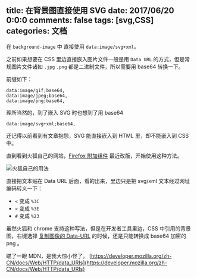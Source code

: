title: 在背景图直接使用 SVG
date: 2017/06/20 0:0:0
comments: false
tags: [svg,CSS]
categories: 文档
---

在 `background-image` 中 直接使用 `data:image/svg+xml`。

<!--more-->

之前如果想要在 CSS 里边直接嵌入图片文件一般是用 `Data URL` 的方式，但是常规图片文件诸如 `.jpg` `.png` 都是二进制文件，所以需要用 base64 转换一下。

前缀如下：

```
data:image/gif;base64,
data:image/jpeg;base64,
data:image/png;base64,
```
理所当然的，到了嵌入 SVG 时也想到了用 base64
```
data:image/svg+xml;base64,
```
还记得以前看到有文章抱怨，SVG 能直接嵌入到 HTML 里，却不能嵌入到 CSS 中。

直到看到火狐自己的网站，[Firefox 附加组件](https://addons.mozilla.org/zh-CN/android/) 最近改版，开始使用这种方法。

![火狐自己的用法](/images/bgsvg.png)

直接把文本贴在 Data URL 后面，看的出来，里边只是把 svg/xml 文本经过网址编码转义一下：
- `<` 变成 `%3C`
- `>` 变成 `%3E` 
- `#` 变成 `%23` 

虽然火狐和 chrome 支持这种写法，但是在开发者工具里边，CSS 中引用的背景图，右键选择 <u>复制图像的 Data-URL</u> 的时候，还是只能转换成 base64 加密的 png 。

瞄了一眼 MDN，是我大惊小怪了。
[https://developer.mozilla.org/zh-CN/docs/Web/HTTP/data_URIs](https://developer.mozilla.org/zh-CN/docs/Web/HTTP/data_URIs)